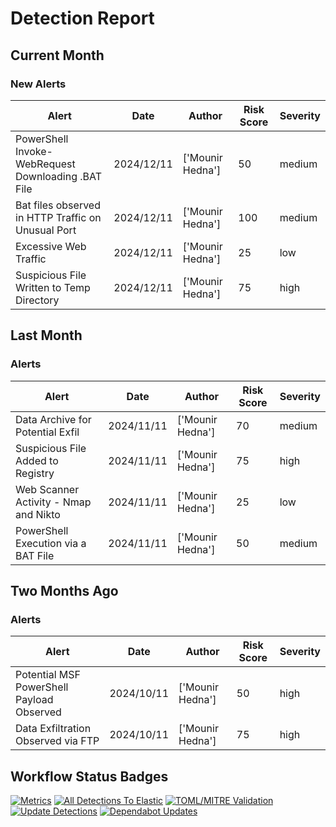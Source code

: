# Detection Report
## Current Month
### New Alerts
| Alert | Date | Author | Risk Score | Severity |
| --- | --- | --- | --- | --- |
|PowerShell Invoke-WebRequest Downloading .BAT File|2024/12/11|['Mounir Hedna']|50|medium|
|Bat files observed in HTTP Traffic on Unusual Port |2024/12/11|['Mounir Hedna']|100|medium|
|Excessive Web Traffic|2024/12/11|['Mounir Hedna']|25|low|
|Suspicious File Written to Temp Directory|2024/12/11|['Mounir Hedna']|75|high|
## Last Month
### Alerts
| Alert | Date | Author | Risk Score | Severity |
| --- | --- | --- | --- | --- |
|Data Archive for Potential Exfil|2024/11/11|['Mounir Hedna']|70|medium|
|Suspicious File Added to Registry|2024/11/11|['Mounir Hedna']|75|high|
|Web Scanner Activity - Nmap and Nikto|2024/11/11|['Mounir Hedna']|25|low|
|PowerShell Execution via a BAT File|2024/11/11|['Mounir Hedna']|50|medium|
## Two Months Ago
### Alerts
| Alert | Date | Author | Risk Score | Severity |
| --- | --- | --- | --- | --- |
|Potential MSF PowerShell Payload Observed|2024/10/11|['Mounir Hedna']|50|high|
|Data Exfiltration Observed via FTP|2024/10/11|['Mounir Hedna']|75|high|
## Workflow Status Badges
[![Metrics](https://github.com/Necas21/detection_engineering/actions/workflows/metrics.yaml/badge.svg)](https://github.com/Necas21/detection_engineering/actions/workflows/metrics.yaml)
[![All Detections To Elastic](https://github.com/Necas21/detection_engineering/actions/workflows/all_detections_to_elastic.yaml/badge.svg)](https://github.com/Necas21/detection_engineering/actions/workflows/all_detections_to_elastic.yaml)
[![TOML/MITRE Validation](https://github.com/Necas21/detection_engineering/actions/workflows/toml_mitre_validation.yaml/badge.svg)](https://github.com/Necas21/detection_engineering/actions/workflows/toml_mitre_validation.yaml)
[![Update Detections](https://github.com/Necas21/detection_engineering/actions/workflows/update_detections.yaml/badge.svg)](https://github.com/Necas21/detection_engineering/actions/workflows/update_detections.yaml)
[![Dependabot Updates](https://github.com/Necas21/detection_engineering/actions/workflows/dependabot/dependabot-updates/badge.svg)](https://github.com/Necas21/detection_engineering/actions/workflows/dependabot/dependabot-updates)